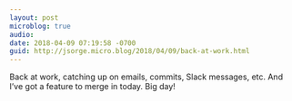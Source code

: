 ```yaml
---
layout: post
microblog: true
audio: 
date: 2018-04-09 07:19:58 -0700
guid: http://jsorge.micro.blog/2018/04/09/back-at-work.html
---
```

Back at work, catching up on emails, commits, Slack messages, etc. And I’ve got a feature to merge in today. Big day!
